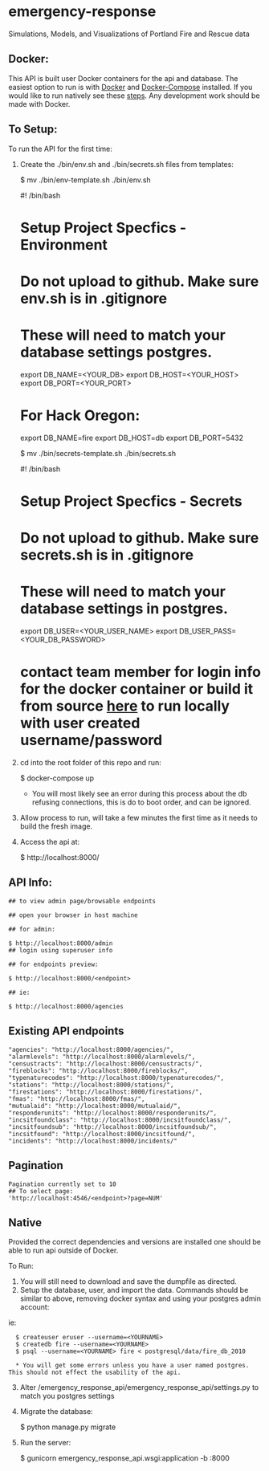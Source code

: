 # emergency-response
Simulations, Models, and Visualizations of Portland Fire and Rescue data

## Docker:

This API is built user Docker containers for the api and database. The easiest option to run is with [Docker](https://www.docker.com/) and [Docker-Compose](https://docs.docker.com/compose/) installed. If you would like to run natively see these [steps](#native). Any development work should be made with Docker.

## To Setup:

To run the API for the first time:

  1. Create the ./bin/env.sh and ./bin/secrets.sh files from templates:

        $ mv ./bin/env-template.sh ./bin/env.sh

        #! /bin/bash
        # Setup Project Specfics - Environment
        # Do not upload to github.  Make sure env.sh is in .gitignore
        # These will need to match your database settings postgres.
        export DB_NAME=<YOUR_DB>
        export DB_HOST=<YOUR_HOST>
        export DB_PORT=<YOUR_PORT>

        # For Hack Oregon:

        export DB_NAME=fire
        export DB_HOST=db
        export DB_PORT=5432

        $ mv ./bin/secrets-template.sh ./bin/secrets.sh

        #! /bin/bash
        # Setup Project Specfics - Secrets
        # Do not upload to github.  Make sure secrets.sh is in .gitignore
        # These will need to match your database settings in postgres.
        export DB_USER=<YOUR_USER_NAME>
        export DB_USER_PASS=<YOUR_DB_PASSWORD>

        # contact team member for login info for the docker container or build it from source [here](https://github.com/BrianHGrant/hacko-er-postgis-docker) to run locally with user created username/password

  2. cd into the root folder of this repo and run:  

        $ docker-compose up

      * You will most likely see an error during this process about the db refusing connections, this is do to boot order, and can be ignored.
  3. Allow process to run, will take a few minutes the first time as it needs to build the fresh image.

  4. Access the api at:

        $ http://localhost:8000/<endpoint>



## API Info:

    ## to view admin page/browsable endpoints

    ## open your browser in host machine

    ## for admin:

    $ http://localhost:8000/admin
    ## login using superuser info

    ## for endpoints preview:

    $ http://localhost:8000/<endpoint>

    ## ie:

    $ http://localhost:8000/agencies

## Existing API endpoints

    "agencies": "http://localhost:8000/agencies/",  
    "alarmlevels": "http://localhost:8000/alarmlevels/",  
    "censustracts": "http://localhost:8000/censustracts/",  
    "fireblocks": "http://localhost:8000/fireblocks/",  
    "typenaturecodes": "http://localhost:8000/typenaturecodes/",  
    "stations": "http://localhost:8000/stations/",  
    "firestations": "http://localhost:8000/firestations/",  
    "fmas": "http://localhost:8000/fmas/",  
    "mutualaid": "http://localhost:8000/mutualaid/",  
    "responderunits": "http://localhost:8000/responderunits/",  
    "incsitfoundclass": "http://localhost:8000/incsitfoundclass/",  
    "incsitfoundsub": "http://localhost:8000/incsitfoundsub/",  
    "incsitfound": "http://localhost:8000/incsitfound/",   
    "incidents": "http://localhost:8000/incidents/"  

## Pagination

    Pagination currently set to 10
    ## To select page:
    'http://localhost:4546/<endpoint>?page=NUM'


## Native

Provided the correct dependencies and versions are installed one should be able to run api outside of Docker.  

To Run:

  1. You will still need to download and save the dumpfile as directed.
  2. Setup the database, user, and import the data. Commands should be similar to above, removing docker syntax and using your postgres admin account:  

  ie:  

      $ createuser eruser --username=<YOURNAME>  
      $ createdb fire --username=<YOURNAME>  
      $ psql --username=<YOURNAME> fire < postgresql/data/fire_db_2010  

      * You will get some errors unless you have a user named postgres. This should not effect the usability of the api.  

  3. Alter /emergency_response_api/emergency_response_api/settings.py to match you postgres settings

  4. Migrate the database:

        $ python manage.py migrate  

  5. Run the server:

        $ gunicorn emergency_response_api.wsgi:application -b :8000  
